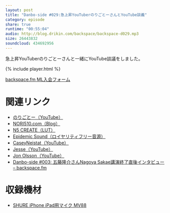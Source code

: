 ```yaml
---
layout: post
title: "Danbo-side #029:急上昇YouTuberのりごとーさんとYouTube談義"
category: episode
share: true
runtime: "00:55:04"
audio: http://blog.drikin.com/backspace/backspace-d029.mp3
size: 26443832
soundcloud: 434692956
---
```


急上昇YouTuberのりごとーさんと一緒にYouTube談議をしました。

{% include player.html %}

[backspace.fm ML入会フォーム](http://backspace.us11.list-manage.com/subscribe?u=09c933bd3997c1d16dbed156a&id=84b6529b91)

# 関連リンク

* [のりごとー（YouTube）](https://www.youtube.com/user/noriyuki510)
* [NORI510.com（Blog）](https://nori510.com/)
* [N5 CREATE（LUT）](https://n5-create.stores.jp/)
* [Epidemic Sound（ロイヤリティフリー音源）](https://epidemicsound.jp/youtube_subscription)
* [CaseyNeistat（YouTube）](https://www.youtube.com/user/caseyneistat)
* [Jesse（YouTube）](https://www.youtube.com/Jesse)
* [Jon Olsson（YouTube）](https://www.youtube.com/user/JonOlssonVideoBlog/)
* [Danbo-side #003: 五藤隆介さんNagoya Sakae講演終了直後インタビュー – backspace.fm](http://backspace.fm/episode/d003/)

# 収録機材

* [SHURE iPhone iPad用マイク MV88](http://amzn.to/1UpQQIG)
